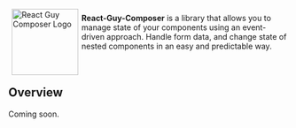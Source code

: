 <img align="left" style="margin: 6px" src="https://raw.githubusercontent.com/AgentCoop/react-guy-composer/master/docs/logo-peter-griffin.png" height="120" alt='React Guy Composer Logo' aria-label='' />

**React-Guy-Composer** is a library that allows you to manage state of your components using an event-driven approach.
Handle form data, and change state of nested components in an easy and predictable way.
<br><br><br>

## Overview
Coming soon.
